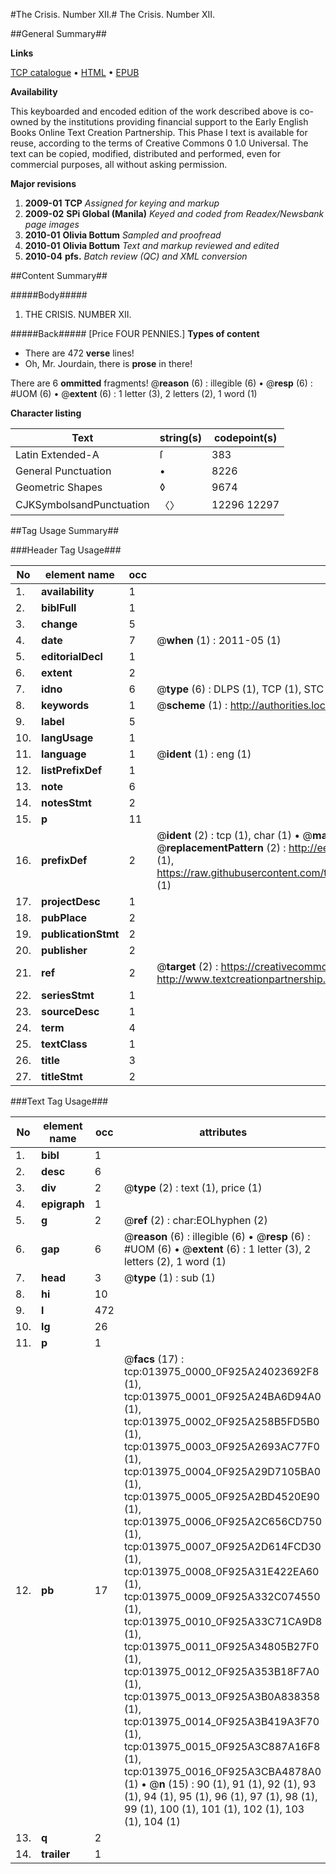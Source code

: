 #The Crisis. Number XII.#
The Crisis. Number XII.

##General Summary##

**Links**

[TCP catalogue](http://www.ota.ox.ac.uk/tcp/)  • 
[HTML](http://tei.it.ox.ac.uk/tcp/Texts-HTML/free/N11/N11025.html)  • 
[EPUB](http://tei.it.ox.ac.uk/tcp/Texts-EPUB/free/N11/N11025.epub)

**Availability**

This keyboarded and encoded edition of the
	       work described above is co-owned by the institutions
	       providing financial support to the Early English Books
	       Online Text Creation Partnership. This Phase I text is
	       available for reuse, according to the terms of Creative
	       Commons 0 1.0 Universal. The text can be copied,
	       modified, distributed and performed, even for
	       commercial purposes, all without asking permission.

**Major revisions**

1. __2009-01__ __TCP__ *Assigned for keying and markup*
1. __2009-02__ __SPi Global (Manila)__ *Keyed and coded from Readex/Newsbank page images*
1. __2010-01__ __Olivia Bottum__ *Sampled and proofread*
1. __2010-01__ __Olivia Bottum__ *Text and markup reviewed and edited*
1. __2010-04__ __pfs.__ *Batch review (QC) and XML conversion*

##Content Summary##

#####Body#####

1. THE CRISIS. NUMBER XII.

#####Back#####
[Price FOUR PENNIES.]
**Types of content**

  * There are 472 **verse** lines!
  * Oh, Mr. Jourdain, there is **prose** in there!

There are 6 **ommitted** fragments! 
 @__reason__ (6) : illegible (6)  •  @__resp__ (6) : #UOM (6)  •  @__extent__ (6) : 1 letter (3), 2 letters (2), 1 word (1)

**Character listing**


|Text|string(s)|codepoint(s)|
|---|---|---|
|Latin Extended-A|ſ|383|
|General Punctuation|•|8226|
|Geometric Shapes|◊|9674|
|CJKSymbolsandPunctuation|〈〉|12296 12297|

##Tag Usage Summary##

###Header Tag Usage###

|No|element name|occ|attributes|
|---|---|---|---|
|1.|__availability__|1||
|2.|__biblFull__|1||
|3.|__change__|5||
|4.|__date__|7| @__when__ (1) : 2011-05 (1)|
|5.|__editorialDecl__|1||
|6.|__extent__|2||
|7.|__idno__|6| @__type__ (6) : DLPS (1), TCP (1), STC (1), NOTIS (1), IMAGE-SET (1), EVANS-CITATION (1)|
|8.|__keywords__|1| @__scheme__ (1) : http://authorities.loc.gov/ (1)|
|9.|__label__|5||
|10.|__langUsage__|1||
|11.|__language__|1| @__ident__ (1) : eng (1)|
|12.|__listPrefixDef__|1||
|13.|__note__|6||
|14.|__notesStmt__|2||
|15.|__p__|11||
|16.|__prefixDef__|2| @__ident__ (2) : tcp (1), char (1)  •  @__matchPattern__ (2) : ([0-9\-]+):([0-9IVX]+) (1), (.+) (1)  •  @__replacementPattern__ (2) : http://eebo.chadwyck.com/downloadtiff?vid=$1&page=$2 (1), https://raw.githubusercontent.com/textcreationpartnership/Texts/master/tcpchars.xml#$1 (1)|
|17.|__projectDesc__|1||
|18.|__pubPlace__|2||
|19.|__publicationStmt__|2||
|20.|__publisher__|2||
|21.|__ref__|2| @__target__ (2) : https://creativecommons.org/publicdomain/zero/1.0/ (1), http://www.textcreationpartnership.org/docs/. (1)|
|22.|__seriesStmt__|1||
|23.|__sourceDesc__|1||
|24.|__term__|4||
|25.|__textClass__|1||
|26.|__title__|3||
|27.|__titleStmt__|2||


###Text Tag Usage###

|No|element name|occ|attributes|
|---|---|---|---|
|1.|__bibl__|1||
|2.|__desc__|6||
|3.|__div__|2| @__type__ (2) : text (1), price (1)|
|4.|__epigraph__|1||
|5.|__g__|2| @__ref__ (2) : char:EOLhyphen (2)|
|6.|__gap__|6| @__reason__ (6) : illegible (6)  •  @__resp__ (6) : #UOM (6)  •  @__extent__ (6) : 1 letter (3), 2 letters (2), 1 word (1)|
|7.|__head__|3| @__type__ (1) : sub (1)|
|8.|__hi__|10||
|9.|__l__|472||
|10.|__lg__|26||
|11.|__p__|1||
|12.|__pb__|17| @__facs__ (17) : tcp:013975_0000_0F925A24023692F8 (1), tcp:013975_0001_0F925A24BA6D94A0 (1), tcp:013975_0002_0F925A258B5FD5B0 (1), tcp:013975_0003_0F925A2693AC77F0 (1), tcp:013975_0004_0F925A29D7105BA0 (1), tcp:013975_0005_0F925A2BD4520E90 (1), tcp:013975_0006_0F925A2C656CD750 (1), tcp:013975_0007_0F925A2D614FCD30 (1), tcp:013975_0008_0F925A31E422EA60 (1), tcp:013975_0009_0F925A332C074550 (1), tcp:013975_0010_0F925A33C71CA9D8 (1), tcp:013975_0011_0F925A34805B27F0 (1), tcp:013975_0012_0F925A353B18F7A0 (1), tcp:013975_0013_0F925A3B0A838358 (1), tcp:013975_0014_0F925A3B419A3F70 (1), tcp:013975_0015_0F925A3C887A16F8 (1), tcp:013975_0016_0F925A3CBA4878A0 (1)  •  @__n__ (15) : 90 (1), 91 (1), 92 (1), 93 (1), 94 (1), 95 (1), 96 (1), 97 (1), 98 (1), 99 (1), 100 (1), 101 (1), 102 (1), 103 (1), 104 (1)|
|13.|__q__|2||
|14.|__trailer__|1||
